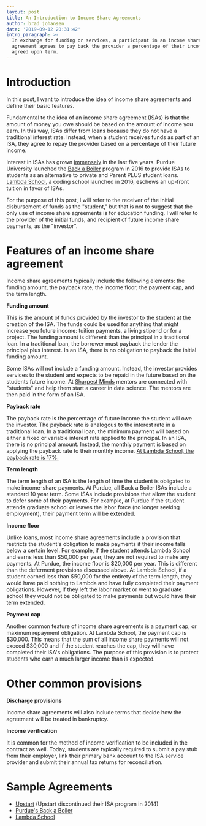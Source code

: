 ```yaml
---
layout: post
title: An Introduction to Income Share Agreements
author: brad_johansen
date: '2019-09-12 20:31:42'
intro_paragraph: >-
  In exchange for funding or services, a participant in an income share
  agreement agrees to pay back the provider a percentage of their income over an
  agreed upon term.
---
```

# Introduction

In this post, I want to introduce the idea of income share agreements and define their basic features.

Fundamental to the idea of an income share agreement (ISAs) is that the amount of money you owe should be based on the amount of income you earn. In this way, ISAs differ from loans because they do not have a traditional interest rate. Instead, when a student receives funds as part of an ISA, they agree to repay the provider based on a percentage of their future income. 

Interest in ISAs has grown [immensely](https://trends.google.com/trends/explore?date=all&geo=US&q=income%20share%20agreements) in the last five years. Purdue University launched the [Back a Boiler](https://purdue.edu/backaboiler/) program in 2016 to provide ISAs to students as an alternative to private and Parent PLUS student loans. [Lambda School](http://lambdaschoolc.om), a coding school launched in 2016, eschews an up-front tuition in favor of ISAs. 

For the purpose of this post, I will refer to the receiver of the initial disbursement of funds as the "student," but that is not to suggest that the only use of income share agreements is for education funding. I will refer to the provider of the initial funds, and recipient of future income share payments, as the "investor". 

# Features of an income share agreement

Income share agreements typically include the following elements: the funding amount, the payback rate, the income floor, the payment cap, and the term length.

**Funding amount**

This is the amount of funds provided by the investor to the student at the creation of the ISA. The funds could be used for anything that might increase you future income: tuition payments, a living stipend or for a project. The funding amount is different than the principal in a traditional loan. In a traditional loan, the borrower must payback the lender the principal plus interest. In an ISA, there is no obligation to payback the initial funding amount.

Some ISAs will not include a funding amount. Instead, the investor provides services to the student and expects to be repaid in the future based on the students future income. At [Sharpest Minds](https://www.sharpestminds.com/)  mentors are connected with "students" and help them start a career in data science. The mentors are then paid in the form of an ISA.

**Payback rate**

The payback rate is the percentage of future income the student will owe the investor. The payback rate is analogous to the interest rate in a traditional loan. In a traditional loan, the minimum payment will based on either a fixed or variable interest rate applied to the principal. In an ISA, there is no principal amount. Instead, the monthly payment is based on applying the payback rate to their monthly income. [At Lambda School, the payback rate is 17%.](https://lambdaschool.com/faq#isa)

**Term length**

The term length of an ISA is the length of time the student is obligated to make income-share payments. At Purdue, all Back a Boiler ISAs include a standard 10 year term. Some ISAs include provisions that allow the student to defer some of their payments. For example, at Purdue if the student attends graduate school or leaves the labor force (no longer seeking employment), their payment term will be extended.

**Income floor**

Unlike loans, most income share agreements include a provision that restricts the student's obligation to make payments if their income falls below a certain level. For example, if the student attends Lambda School and earns less than $50,000 per year, they are not required to make any payments. At Purdue, the income floor is $20,000 per year. This is different than the deferment provisions discussed above. At Lambda School, if a student earned less than $50,000 for the entirety of the term length, they would have paid nothing to Lambda and have fully completed their payment obligations. However, if they left the labor market or went to graduate school they would not be obligated to make payments but would have their term extended.

**Payment cap**

Another common feature of income share agreements is a payment cap, or maximum repayment obligation. At Lambda School, the payment cap is $30,000. This means that the sum of all income share payments will not exceed $30,000 and if the student reaches the cap, they will have completed their ISA's obligations. The purpose of this provision is to protect students who earn a much larger income than is expected. 

# Other common provisions

**Discharge provisions**

Income share agreements will also include terms that decide how the agreement will be treated in bankruptcy.

**Income verification**

It is common for the method of income verification to be included in the contract as well. Today, students are typically required to submit a pay stub from their employer, link their primary bank account to the ISA service provider and submit their annual tax returns for reconciliation.

# Sample Agreements

* [Upstart](https://www.upstart.com/funding_terms) (Upstart discontinued their ISA program in 2014)
* [Purdue's Back a Boiler](https://purdue.edu/backaboiler/disclosure/contract.html)
* [Lambda School](https://leif.org/api/products/5b5b8bd0e59b743f9a086ed9/pdf)

